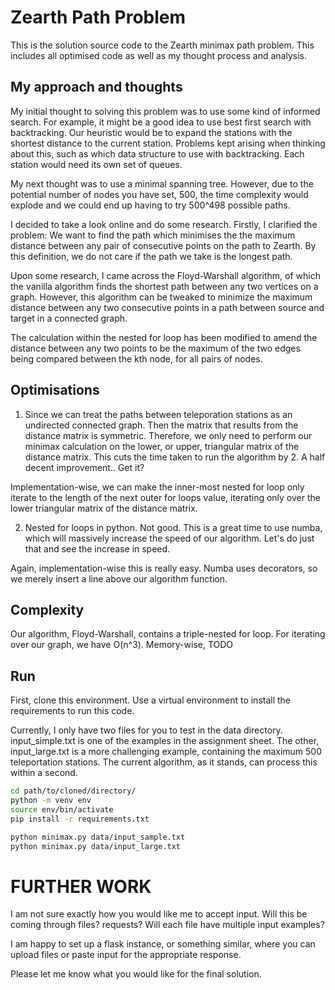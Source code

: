 # Zearth Path Problem

This is the solution source code to the Zearth minimax path problem. This includes all optimised code as well as my thought process and analysis.

## My approach and thoughts

My initial thought to solving this problem was to use some kind of informed search. For example, it might be a good idea to use best first search with backtracking. Our heuristic would be to expand the stations with the shortest distance to the current station. Problems kept arising when thinking about this, such as which data structure to use with backtracking. Each station would need its own set of queues. 

My next thought was to use a minimal spanning tree. However, due to the potential number of nodes you have set, 500, the time complexity would explode and we could end up having to try 500^498 possible paths.

I decided to take a look online and do some research. Firstly, I clarified the problem: We want to find the path which minimises the the maximum distance between any pair of consecutive points on the path to Zearth. By this definition, we do not care if the path we take is the longest path.

Upon some research, I came across the Floyd-Warshall algorithm, of which the vanilla algorithm finds the shortest path between any two vertices on a graph. However, this algorithm can be tweaked to minimize the maximum distance between any two consecutive points in a path between source and target in a connected graph.

The calculation within the nested for loop has been modified to amend the distance between any two points to be the maximum of the two edges being compared between the kth node, for all pairs of nodes.

## Optimisations

1. Since we can treat the paths between teleporation stations as an undirected connected graph. Then the matrix that results from the distance matrix is symmetric. Therefore, we only need to perform our minimax calculation on the lower, or upper, triangular matrix of the distance matrix. This cuts the time taken to run the algorithm by 2. A half decent improvement.. Get it?

Implementation-wise, we can make the inner-most nested for loop only iterate to the length of the next outer for loops value, iterating only over the lower triangular matrix of the distance matrix.

2. Nested for loops in python. Not good. This is a great time to use numba, which will massively increase the speed of our algorithm. Let's do just that and see the increase in speed.

Again, implementation-wise this is really easy. Numba uses decorators, so we merely insert a line above our algorithm function.

## Complexity

Our algorithm, Floyd-Warshall, contains a triple-nested for loop. For iterating over our graph, we have O(n^3). Memory-wise, 
TODO 

## Run

First, clone this environment.
Use a virtual environment to install the requirements to run this code.

Currently, I only have two files for you to test in the data directory. input\_simple.txt is one of the examples in the assignment sheet. The other, input\_large.txt is a more challenging example, containing the maximum 500 teleportation stations. The current algorithm, as it stands, can process this within a second.

```bash
cd path/to/cloned/directory/
python -m venv env
source env/bin/activate
pip install -r requirements.txt

python minimax.py data/input_sample.txt
python minimax.py data/input_large.txt
```

# FURTHER WORK

I am not sure exactly how you would like me to accept input. Will this be coming through files? requests? Will each file have multiple input examples?

I am happy to set up a flask instance, or something similar, where you can upload files or paste input for the appropriate response.

Please let me know what you would like for the final solution.
